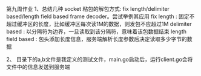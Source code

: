 第九周作业
1、总结几种 socket 粘包的解包方式: fix length/delimiter based/length field based frame decoder。尝试举例其应用
    fix length : 固定不超过缓冲区的长度，比如缓冲区每次读1M的数据，则发包不应超过1M
    delimiter based : 以分隔符为边界，一旦读取到该分隔符，意味着该包数据结束
    length field based : 包头添加长度信息，服务端解析长度参数后决定读取多少字节的数据
    
2、 目录下的a,b文件是我定义的测试文件，main.go启动后，运行client.go会将文件中的信息发送到服务端